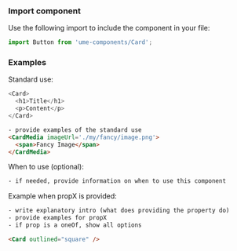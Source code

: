 ### Import component

Use the following import to include the component in your file:

```jsx static
import Button from 'ume-components/Card';
```

### Examples

Standard use:
```js
<Card>
  <h1>Title</h1>
  <p>Content</p>
</Card>
```

```html
- provide examples of the standard use
<CardMedia imageUrl='./my/fancy/image.png'>
  <span>Fancy Image</span>
</CardMedia>
```

When to use (optional):

```html
- if needed, provide information on when to use this component
```

Example when propX is provided:

```html
- write explanatory intro (what does providing the property do)
- provide examples for propX
- if prop is a oneOf, show all options

<Card outlined="square" />
```
